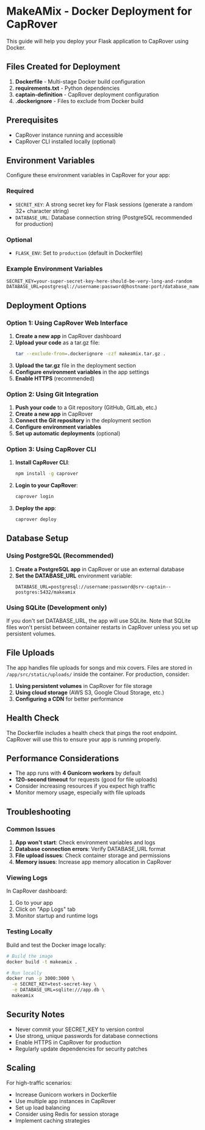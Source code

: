 # MakeAMix - Docker Deployment for CapRover

This guide will help you deploy your Flask application to CapRover using Docker.

## Files Created for Deployment

1. **Dockerfile** - Multi-stage Docker build configuration
2. **requirements.txt** - Python dependencies
3. **captain-definition** - CapRover deployment configuration
4. **.dockerignore** - Files to exclude from Docker build

## Prerequisites

- CapRover instance running and accessible
- CapRover CLI installed locally (optional)

## Environment Variables

Configure these environment variables in CapRover for your app:

### Required
- `SECRET_KEY`: A strong secret key for Flask sessions (generate a random 32+ character string)
- `DATABASE_URL`: Database connection string (PostgreSQL recommended for production)

### Optional
- `FLASK_ENV`: Set to `production` (default in Dockerfile)

### Example Environment Variables
```
SECRET_KEY=your-super-secret-key-here-should-be-very-long-and-random
DATABASE_URL=postgresql://username:password@hostname:port/database_name
```

## Deployment Options

### Option 1: Using CapRover Web Interface

1. **Create a new app** in CapRover dashboard
2. **Upload your code** as a tar.gz file:
   ```bash
   tar --exclude-from=.dockerignore -czf makeamix.tar.gz .
   ```
3. **Upload the tar.gz** file in the deployment section
4. **Configure environment variables** in the app settings
5. **Enable HTTPS** (recommended)

### Option 2: Using Git Integration

1. **Push your code** to a Git repository (GitHub, GitLab, etc.)
2. **Create a new app** in CapRover
3. **Connect the Git repository** in the deployment section
4. **Configure environment variables**
5. **Set up automatic deployments** (optional)

### Option 3: Using CapRover CLI

1. **Install CapRover CLI**:
   ```bash
   npm install -g caprover
   ```

2. **Login to your CapRover**:
   ```bash
   caprover login
   ```

3. **Deploy the app**:
   ```bash
   caprover deploy
   ```

## Database Setup

### Using PostgreSQL (Recommended)

1. **Create a PostgreSQL app** in CapRover or use an external database
2. **Set the DATABASE_URL** environment variable:
   ```
   DATABASE_URL=postgresql://username:password@srv-captain--postgres:5432/makeamix
   ```

### Using SQLite (Development only)

If you don't set DATABASE_URL, the app will use SQLite. Note that SQLite files won't persist between container restarts in CapRover unless you set up persistent volumes.

## File Uploads

The app handles file uploads for songs and mix covers. Files are stored in `/app/src/static/uploads/` inside the container. For production, consider:

1. **Using persistent volumes** in CapRover for file storage
2. **Using cloud storage** (AWS S3, Google Cloud Storage, etc.)
3. **Configuring a CDN** for better performance

## Health Check

The Dockerfile includes a health check that pings the root endpoint. CapRover will use this to ensure your app is running properly.

## Performance Considerations

- The app runs with **4 Gunicorn workers** by default
- **120-second timeout** for requests (good for file uploads)
- Consider increasing resources if you expect high traffic
- Monitor memory usage, especially with file uploads

## Troubleshooting

### Common Issues

1. **App won't start**: Check environment variables and logs
2. **Database connection errors**: Verify DATABASE_URL format
3. **File upload issues**: Check container storage and permissions
4. **Memory issues**: Increase app memory allocation in CapRover

### Viewing Logs

In CapRover dashboard:
1. Go to your app
2. Click on "App Logs" tab
3. Monitor startup and runtime logs

### Testing Locally

Build and test the Docker image locally:

```bash
# Build the image
docker build -t makeamix .

# Run locally
docker run -p 3000:3000 \
  -e SECRET_KEY=test-secret-key \
  -e DATABASE_URL=sqlite:///app.db \
  makeamix
```

## Security Notes

- Never commit your SECRET_KEY to version control
- Use strong, unique passwords for database connections
- Enable HTTPS in CapRover for production
- Regularly update dependencies for security patches

## Scaling

For high-traffic scenarios:
- Increase Gunicorn workers in Dockerfile
- Use multiple app instances in CapRover
- Set up load balancing
- Consider using Redis for session storage
- Implement caching strategies